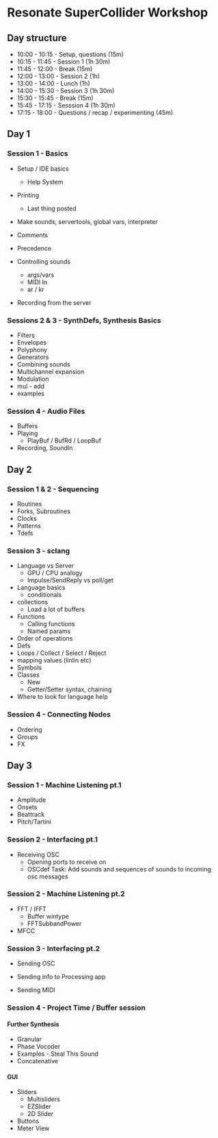 # Resonate SuperCollider Workshop

## Day structure

- 10:00 - 10:15 - Setup, questions (15m)
- 10:15 - 11:45 - Session 1 (1h 30m)
- 11:45 - 12:00 - Break (15m)
- 12:00 - 13:00 - Session 2 (1h)
- 13:00 - 14:00 - Lunch (1h)
- 14:00 - 15:30 - Session 3 (1h 30m)
- 15:30 - 15:45 - Break (15m)
- 15:45 - 17:15 - Sesssion 4 (1h 30m)
- 17:15 - 18:00 - Questions / recap / experimenting (45m)

## Day 1

### Session 1 - Basics

- Setup / IDE basics
    - Help System
- Printing
    - Last thing posted
- Make sounds, servertools, global vars, interpreter
- Comments
- Precedence

- Controlling sounds
    - args/vars
    - MIDI In
    - ar / kr
- Recording from the server

### Sessions 2 & 3 - SynthDefs, Synthesis Basics

- Filters
- Envelopes
- Polyphony
- Generators
- Combining sounds
- Multichannel expansion
- Modulation
- mul - add
- examples

### Session 4 - Audio Files

- Buffers
- Playing
    - PlayBuf / BufRd / LoopBuf
- Recording, SoundIn








## Day 2

### Session 1 & 2 - Sequencing

+ Routines
+ Forks, Subroutines
+ Clocks
+ Patterns
+ Tdefs

### Session 3 - sclang

+ Language vs Server
    + GPU / CPU analogy
    + Impulse/SendReply vs poll/get
+ Language basics
    + conditionals
+ collections
    + Load a lot of buffers
+ Functions
    + Calling functions
    + Named params
+ Order of operations
+ Defs
+ Loops / Collect / Select / Reject
+ mapping values (linlin etc)
+ Symbols
+ Classes
    + New
    + Getter/Setter syntax, chaining
+ Where to look for language help

### Session 4 - Connecting Nodes
+ Ordering
+ Groups
+ FX


## Day 3

### Session 1 - Machine Listening pt.1

+ Amplitude
+ Onsets
+ Beattrack
+ Pitch/Tartini

### Session 2 - Interfacing pt.1

+ Receiving OSC
    + Opening ports to receive on
    + OSCdef
Task: Add sounds and sequences of sounds to incoming osc messages

### Session 2 - Machine Listening pt.2
+ FFT / IFFT
    + Buffer wintype
    + FFTSubbandPower
+ MFCC

### Session 3 - Interfacing pt.2

+ Sending OSC
- Sending info to Processing app
+ Sending MIDI

### Session 4 - Project Time / Buffer session

#### Further Synthesis
- Granular
- Phase Vocoder
- Examples - Steal This Sound
- Concatenative

#### GUI
- Sliders
    + Multisliders
    + EZSlider
    + 2D Slider
- Buttons
- Meter View